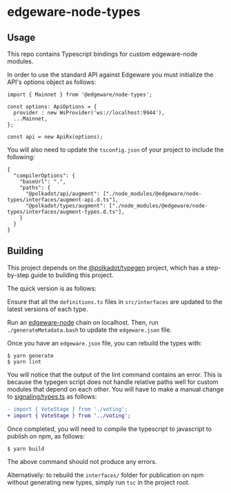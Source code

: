 # edgeware-node-types

## Usage

This repo contains Typescript bindings for custom edgeware-node modules.

In order to use the standard API against Edgeware you must initialize the API's options object as follows:

```
import { Mainnet } from '@edgeware/node-types';

const options: ApiOptions = {
  provider : new WsProvider('ws://localhost:9944'),
  ...Mainnet,
};

const api = new ApiRx(options);
```

You will also need to update the `tsconfig.json` of your project to include the following:

```
{
  "compilerOptions": {
    "baseUrl": ".",
    "paths": {
      "@polkadot/api/augment": ["./node_modules/@edgeware/node-types/interfaces/augment-api.d.ts"],
      "@polkadot/types/augment": ["./node_modules/@edgeware/node-types/interfaces/augment-types.d.ts"],
    }
  }
}
```

## Building

This project depends on the [@polkadot/typegen](https://github.com/polkadot-js/api/tree/master/docs/examples/promise/90_typegen) project, which has a step-by-step guide to building this project.

The quick version is as follows:

Ensure that all the `definitions.ts` files in `src/interfaces` are updated to the latest versions of each type.

Run an [edgeware-node](https://github.com/hicommonwealth/edgeware-node) chain on localhost. Then, run `./generateMetadata.bash` to update the `edgeware.json` file.

Once you have an `edgeware.json` file, you can rebuild the types with:

```
$ yarn generate
$ yarn lint
```

You will notice that the output of the lint command contains an error. This is because the typegen script does not handle relative paths well for custom modules that depend on each other. You will have to make a manual change to [signaling/types.ts](src/interfaces/signaling/types.ts) as follows:

```diff
- import { VoteStage } from './voting';
+ import { VoteStage } from '../voting';
```

Once completed, you will need to compile the typescript to javascript to publish on npm, as follows:

```
$ yarn build
```

The above command should not produce any errors.

Alternatively: to rebuild the `interfaces/` folder for publication on npm without generating new types, simply run `tsc` in the project root.
